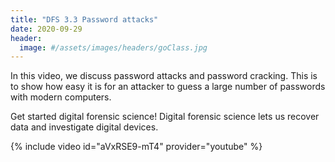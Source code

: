 ```yaml
---
title: "DFS 3.3 Password attacks"
date: 2020-09-29
header:
  image: #/assets/images/headers/goClass.jpg
---
```


In this video, we discuss password attacks and password cracking. This is to show how easy it is for an attacker to guess a large number of passwords with modern computers.

Get started digital forensic science! Digital forensic science lets us recover data and investigate digital devices.

{% include video id="aVxRSE9-mT4" provider="youtube" %}